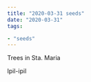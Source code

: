 ```yaml
---
title: "2020-03-31 seeds"
date: "2020-03-31"
tags:

- "seeds"
---
```


Trees in Sta. Maria

Ipil-ipil